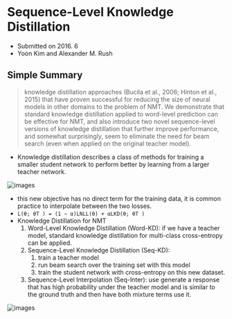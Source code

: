# Sequence-Level Knowledge Distillation

- Submitted on 2016. 6
- Yoon Kim and Alexander M. Rush

## Simple Summary

> knowledge distillation approaches (Bucila et al., 2006; Hinton et al., 2015) that have proven successful for reducing the size of neural models in other domains to the problem of NMT. We demonstrate that standard knowledge distillation applied to word-level prediction can be effective for NMT, and also introduce two novel sequence-level versions of knowledge distillation that further improve performance, and somewhat surprisingly, seem to eliminate the need for beam search (even when applied on the original teacher model). 

- Knowledge distillation describes a class of methods for training a smaller student network to perform better by learning from a larger teacher network.

![images](../images/sequence_knowledge_distillation_1.png)

- this new objective has no direct term for the training data, it is common practice to interpolate between the two losses.
- `L(θ; θT ) = (1 − α)LNLL(θ) + αLKD(θ; θT )`
- Knowledge Distillation for NMT
	1. Word-Level Knowledge Distillation (Word-KD): if we have a teacher model, standard knowledge distillation for multi-class cross-entropy can be applied.
	2. Sequence-Level Knowledge Distillation (Seq-KD): 
		1. train a teacher model
		2. run beam search over the training set with this model
		3. train the student network with cross-entropy on this new dataset.
	3. Sequence-Level Interpolation (Seq-Inter): use generate a response that has high probability under the teacher model and is similar to the ground truth and then have both mixture terms use it.

![images](../images/sequence_knowledge_distillation_2.png)